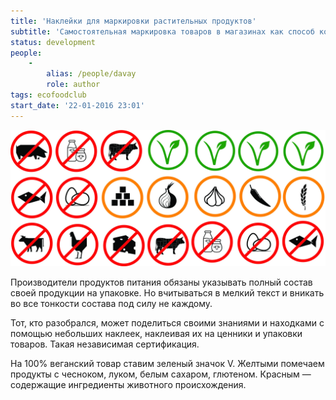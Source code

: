 ```yaml
---
title: 'Наклейки для маркировки растительных продуктов'
subtitle: 'Самостоятельная маркировка товаров в магазинах как способ коллективной навигации и координации веганского сообщества'
status: development
people:
    -
        alias: /people/davay
        role: author
tags: ecofoodclub
start_date: '22-01-2016 23:01'
---
```


![](./stickers.jpg)

Производители продуктов питания обязаны указывать полный состав своей продукции на упаковке. Но вчитываться в мелкий текст и вникать во все тонкости состава под силу не каждому.

Тот, кто разобрался, может поделиться своими знаниями и находками с помощью небольших наклеек, наклеивая их на ценники и упаковки товаров. Такая независимая сертификация.

На 100% веганский товар ставим зеленый значок V. Желтыми помечаем продукты с чесноком, луком, белым сахаром, глютеном. Красным — содержащие ингредиенты животного происхождения. 